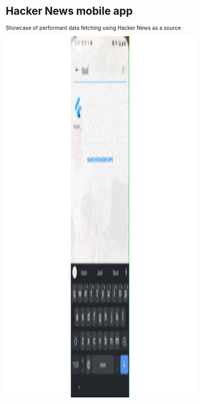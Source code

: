 # Hacker News mobile app
Showcase of performant data fetching using Hacker News as a source

<img src="/assets/hacker_news_app_demo.gif" width="640" height="960"/>
